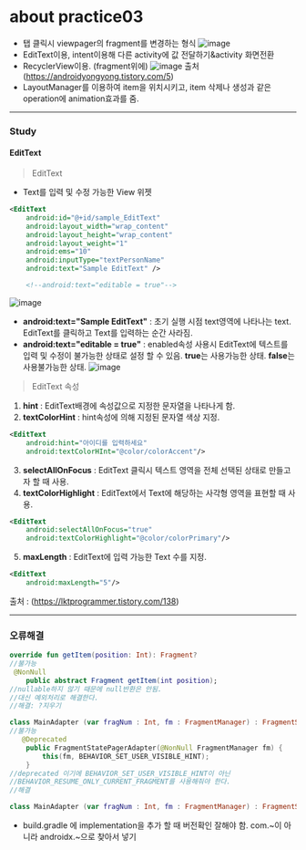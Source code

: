 about practice03
============
- 탭 클릭시 viewpager의 fragment를 변경하는 형식
![image](https://user-images.githubusercontent.com/44865268/74635075-94248b80-51a8-11ea-9133-63109bfa13e8.png)
- EditText이용, intent이용해 다른 activity에 값 전달하기&activity 화면전환
- RecyclerView이용. (fragment위에)
![image](https://user-images.githubusercontent.com/44865268/74825958-1bf7ca80-534e-11ea-9b4b-73b4d80ac3e5.png)
출처(https://androidyongyong.tistory.com/5)
- LayoutManager를 이용하여 item을 위치시키고, item 삭제나 생성과 같은 operation에 animation효과를 줌.

***
### Study
#### EditText
> EditText
- Text를 입력 및 수정 가능한 View 위젯
```xml
<EditText
    android:id="@+id/sample_EditText"
    android:layout_width="wrap_content"
    android:layout_height="wrap_content"
    android:layout_weight="1"
    android:ems="10"
    android:inputType="textPersonName"
    android:text="Sample EditText" />

    <!--android:text="editable = true"-->

```
![image](https://user-images.githubusercontent.com/44865268/74804868-d70b6e00-5324-11ea-876a-3075fa048f97.png)

- **android:text="Sample EditText"** : 초기 실행 시점 text영역에 나타나는 text. EditText를 클릭하고 Text를 입력하는 순간 사라짐.
- **android:text="editable = true"** : enabled속성 사용시 EditText에 텍스트를 입력 및 수정이 불가능한 상태로 설정 할 수 있음. **true**는 사용가능한 상태. **false**는 사용불가능한 상태.
![image](https://user-images.githubusercontent.com/44865268/74805050-6dd82a80-5325-11ea-9315-1594f1a69dc7.png)

> EditText 속성
1. **hint** : EditText배경에 속성값으로 지정한 문자열을 나타나게 함.
2. **textColorHint** : hint속성에 의해 지정된 문자열 색상 지정.
```xml
<EditText
    android:hint="아이디를 입력하세요"
    android:textColorHInt="@color/colorAccent"/>
```
3. **selectAllOnFocus** : EditText 클릭시 텍스트 영역을 전체 선택된 상태로 만들고자 할 때 사용.
4. **textColorHighlight** : EditText에서 Text에 해당하는 사각형 영역을 표현할 때 사용.
```xml
<EditText
    android:selectAllOnFocus="true"
    android:textColorHighlight="@color/colorPrimary"/>
```
5. **maxLength** : EditText에 입력 가능한 Text 수를 지정.
```xml
<EditText
    android:maxLength="5"/>
```

출처 : (https://lktprogrammer.tistory.com/138)
***
### 오류해결
```kt
override fun getItem(position: Int): Fragment?
//불가능
 @NonNull
    public abstract Fragment getItem(int position);
//nullable하지 않기 때문에 null반환은 안됨. 
//대신 예외처리로 해결한다.
//해결: ?지우기
```

```kt
class MainAdapter (var fragNum : Int, fm : FragmentManager) : FragmentStatePagerAdapter(fm) {...}
//불가능
   @Deprecated
    public FragmentStatePagerAdapter(@NonNull FragmentManager fm) {
        this(fm, BEHAVIOR_SET_USER_VISIBLE_HINT);
    }
//deprecated 이기에 BEHAVIOR_SET_USER_VISIBLE_HINT이 아닌
//BEHAVIOR_RESUME_ONLY_CURRENT_FRAGMENT를 사용해줘야 한다.
//해결

class MainAdapter (var fragNum : Int, fm : FragmentManager) : FragmentStatePagerAdapter(fm, BEHAVIOR_RESUME_ONLY_CURRENT_FRAGMENT) {...}

```
- build.gradle 에 implementation을 추가 할 때 버전확인 잘해야 함. com.~이 아니라 androidx.~으로 찾아서 넣기
